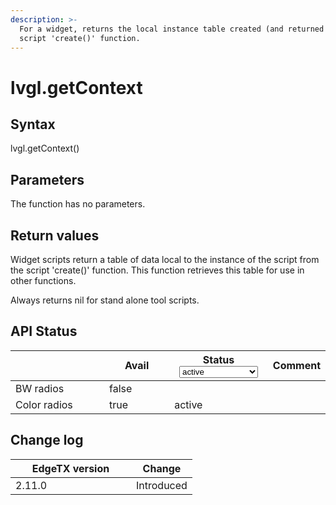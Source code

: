 ```yaml
---
description: >-
  For a widget, returns the local instance table created (and returned from) the
  script 'create()' function.
---
```


# lvgl.getContext

## Syntax

lvgl.getContext()

## Parameters

The function has no parameters.

## Return values

Widget scripts return a table of data local to the instance of the script from the script 'create()' function. This function retrieves this table for use in other functions.

Always returns nil for stand alone tool scripts.

## API Status

<table><thead><tr><th width="153"></th><th width="99" data-type="checkbox">Avail</th><th width="145">Status<select><option value="93c8b010d44e45efaec5c0c14d3992ac" label="active" color="blue"></option><option value="7e7074d1164048e3b0b24a02b4300f6c" label="to be depreciated" color="blue"></option></select></th><th>Comment</th></tr></thead><tbody><tr><td>BW radios</td><td>false</td><td></td><td></td></tr><tr><td>Color radios</td><td>true</td><td><span data-option="93c8b010d44e45efaec5c0c14d3992ac">active</span></td><td></td></tr></tbody></table>

## Change log

<table><thead><tr><th width="177">EdgeTX version</th><th>Change</th></tr></thead><tbody><tr><td>2.11.0</td><td>Introduced</td></tr></tbody></table>
